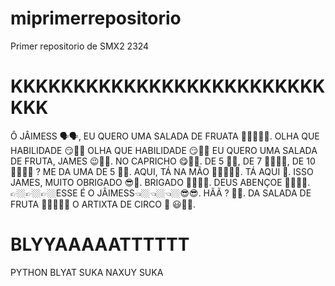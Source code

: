 
# miprimerrepositorio

Primer repositorio de SMX2 2324

# KKKKKKKKKKKKKKKKKKKKKKKKKKKK

Ô JÂIMESS 🗣🗣, EU QUERO UMA SALADA DE FRUATA 🍌🍏🍇🍓🤤. OLHA QUE HABILIDADE 😏🤠🧐 OLHA QUE HABILIDADE 😏🤠🧐 EU QUERO UMA SALADA DE FRUTA, JAMES 😉🍏🍇. NO CAPRICHO 😋👌🏼. DE 5 🖐🏼, DE 7 🖐🏼✌🏼, DE 10 🖐🏼🤚🏼 ? ME DA UMA DE 5 🤚🏼. AQUI, TÁ NA MÃO 👨🏼‍🍳🤝🍹. TÁ AQUI 🍹. ISSO JAMES, MUITO OBRIGADO 😎🤝. BRIGADO 👌🏼👍🏼. DEUS ABENÇOE 🙏🏼🙏🏼. 👉🏼👉🏼👉🏼ESSE É O JÂIMESS👈🏼👈🏼👈🏼😎😎. HÃÃ ? 🤨🤨. DA SALADA DE FRUTA 🍇🍹👨🏼‍🍳 O ARTIXTA DE CIRCO 🎪 😃🫱🏼.

# BLYYAAAAATTTTTT

PYTHON BLYAT SUKA NAXUY SUKA